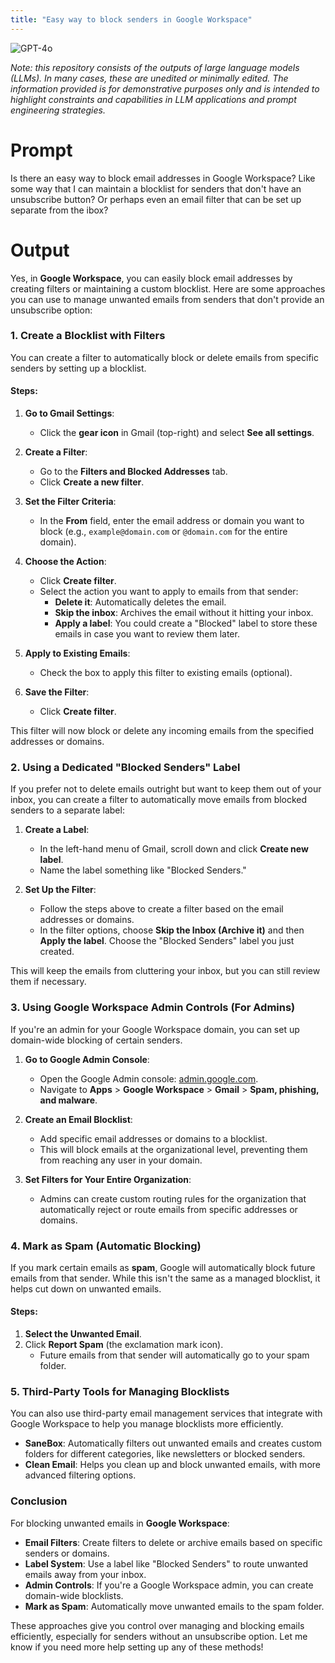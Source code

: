 ```yaml
---
title: "Easy way to block senders in Google Workspace"
---
```

![GPT-4o](https://img.shields.io/badge/GPT--4o-3333FF?style=for-the-badge&logo=openai&logoColor=white)



*Note: this repository consists of the outputs of large language models (LLMs). In many cases, these are unedited or minimally edited. The information provided is for demonstrative purposes only and is intended to highlight constraints and capabilities in LLM applications and prompt engineering strategies.*


# Prompt

Is there an easy way to block email addresses in Google Workspace? Like some way that I can maintain a blocklist for senders that don't have an unsubscribe button? Or perhaps even an email filter that can be set up separate from the ibox?

# Output

Yes, in **Google Workspace**, you can easily block email addresses by creating filters or maintaining a custom blocklist. Here are some approaches you can use to manage unwanted emails from senders that don't provide an unsubscribe option:

### 1. **Create a Blocklist with Filters**
You can create a filter to automatically block or delete emails from specific senders by setting up a blocklist.

#### Steps:
1. **Go to Gmail Settings**:
   - Click the **gear icon** in Gmail (top-right) and select **See all settings**.

2. **Create a Filter**:
   - Go to the **Filters and Blocked Addresses** tab.
   - Click **Create a new filter**.

3. **Set the Filter Criteria**:
   - In the **From** field, enter the email address or domain you want to block (e.g., `example@domain.com` or `@domain.com` for the entire domain).

4. **Choose the Action**:
   - Click **Create filter**.
   - Select the action you want to apply to emails from that sender:
     - **Delete it**: Automatically deletes the email.
     - **Skip the inbox**: Archives the email without it hitting your inbox.
     - **Apply a label**: You could create a "Blocked" label to store these emails in case you want to review them later.
   
5. **Apply to Existing Emails**:
   - Check the box to apply this filter to existing emails (optional).
   
6. **Save the Filter**:
   - Click **Create filter**.

This filter will now block or delete any incoming emails from the specified addresses or domains.

### 2. **Using a Dedicated "Blocked Senders" Label**
If you prefer not to delete emails outright but want to keep them out of your inbox, you can create a filter to automatically move emails from blocked senders to a separate label:

1. **Create a Label**:
   - In the left-hand menu of Gmail, scroll down and click **Create new label**.
   - Name the label something like "Blocked Senders."

2. **Set Up the Filter**:
   - Follow the steps above to create a filter based on the email addresses or domains.
   - In the filter options, choose **Skip the Inbox (Archive it)** and then **Apply the label**. Choose the "Blocked Senders" label you just created.

This will keep the emails from cluttering your inbox, but you can still review them if necessary.

### 3. **Using Google Workspace Admin Controls (For Admins)**
If you're an admin for your Google Workspace domain, you can set up domain-wide blocking of certain senders.

1. **Go to Google Admin Console**:
   - Open the Google Admin console: [admin.google.com](https://admin.google.com).
   - Navigate to **Apps** > **Google Workspace** > **Gmail** > **Spam, phishing, and malware**.

2. **Create an Email Blocklist**:
   - Add specific email addresses or domains to a blocklist.
   - This will block emails at the organizational level, preventing them from reaching any user in your domain.

3. **Set Filters for Your Entire Organization**:
   - Admins can create custom routing rules for the organization that automatically reject or route emails from specific addresses or domains.

### 4. **Mark as Spam (Automatic Blocking)**
If you mark certain emails as **spam**, Google will automatically block future emails from that sender. While this isn't the same as a managed blocklist, it helps cut down on unwanted emails.

#### Steps:
1. **Select the Unwanted Email**.
2. Click **Report Spam** (the exclamation mark icon).
   - Future emails from that sender will automatically go to your spam folder.

### 5. **Third-Party Tools for Managing Blocklists**
You can also use third-party email management services that integrate with Google Workspace to help you manage blocklists more efficiently.

- **SaneBox**: Automatically filters out unwanted emails and creates custom folders for different categories, like newsletters or blocked senders.
- **Clean Email**: Helps you clean up and block unwanted emails, with more advanced filtering options.

### Conclusion
For blocking unwanted emails in **Google Workspace**:
- **Email Filters**: Create filters to delete or archive emails based on specific senders or domains.
- **Label System**: Use a label like "Blocked Senders" to route unwanted emails away from your inbox.
- **Admin Controls**: If you're a Google Workspace admin, you can create domain-wide blocklists.
- **Mark as Spam**: Automatically move unwanted emails to the spam folder.

These approaches give you control over managing and blocking emails efficiently, especially for senders without an unsubscribe option. Let me know if you need more help setting up any of these methods!